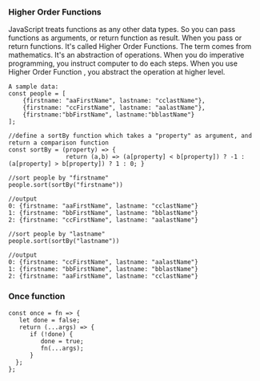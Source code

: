 ### Higher Order Functions

JavaScript treats functions as any other data types. So you can pass functions as arguments, or return function as result. 
When you pass or return functions. It's called Higher Order Functions. The term comes from mathematics. It's an abstraction 
of operations. When you do imperative programming, you instruct computer to do each steps. When you use Higher Order Function 
, you abstract the operation at higher level.

    A sample data:
    const people = [
        {firstname: "aaFirstName", lastname: "cclastName"},
        {firstname: "ccFirstName", lastname: "aalastName"},
        {firstname:"bbFirstName", lastname:"bblastName"}
    ];

    //define a sortBy function which takes a "property" as argument, and return a comparison function
    const sortBy = (property) => { 
                    return (a,b) => (a[property] < b[property]) ? -1 : (a[property] > b[property]) ? 1 : 0; }

    //sort people by "firstname"
    people.sort(sortBy("firstname"))
    
    //output
    0: {firstname: "aaFirstName", lastname: "cclastName"}
    1: {firstname: "bbFirstName", lastname: "bblastName"}
    2: {firstname: "ccFirstName", lastname: "aalastName"}
    
    //sort people by "lastname"
    people.sort(sortBy("lastname"))
    
    //output
    0: {firstname: "ccFirstName", lastname: "aalastName"}
    1: {firstname: "bbFirstName", lastname: "bblastName"}
    2: {firstname: "aaFirstName", lastname: "cclastName"}

### Once function

    const once = fn => {
       let done = false;
       return (...args) => {
          if (!done) {
             done = true;
             fn(...args);
          }
      };
    };
